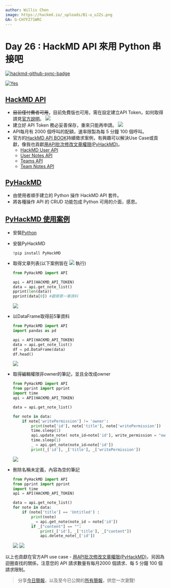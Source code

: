 ```yaml
---
author: Willis Chen
image: https://hackmd.io/_uploads/B1-u_uJZs.png
GA: G-CH7FZ71WRC
---
```


# Day 26 : HackMD API 來用 Python 串接吧

[![hackmd-github-sync-badge](https://hackmd.io/qRCTaNxJTxawRv3rkQFaTA/badge)](https://hackmd.io/qRCTaNxJTxawRv3rkQFaTA)



[![Yes](https://img.youtube.com/vi/s0ype_Q5mvs/0.jpg)](https://www.youtube.com/watch?v=s0ype_Q5mvs)




## [HackMD API](https://hackmd.io/@docs/HackMD_API_Book)
- ~~目前僅付費者可用~~，目前免費版也可用，需在設定建立API Token，如何取得請見[官方說明](https://hackmd.io/c/tutorials-tw/https%3A%2F%2Fhackmd.io%2F%40docs%2Fissue-revoke-api-token-zh)。
  ![](https://hackmd.io/_uploads/ryhb0GkXs.png)
- 建立好 API Token 務必妥善保存，重來只能再申請。
  ![](https://hackmd.io/_uploads/rJO0RGkmi.png)
- API每月有 2000 個呼叫的配額，速率限製為每 5 分鐘 100 個呼叫。
- 官方的[HackMD API BOOK](https://hackmd.io/@docs/HackMD_API_Book)持續徵求案例，有興趣可以解決Use Case或貢獻，像我也貢獻[用API批次修改文章權限(PyHackMD)](https://hackmd.io/@wiimax/ByK86oNJs)。
    - [HackMD User API](https://hackmd.io/@hackmd-api/user-api)
    - [User Notes API](https://hackmd.io/@hackmd-api/user-notes-api)
    - [Teams API](https://hackmd.io/@hackmd-api/teams-api)
    - [Team Notes API](https://hackmd.io/@hackmd-api/team-notes-api)

## [PyHackMD](https://github.com/GoatWang/PyHackMD)
- 由使用者順手建立的 Python 操作 HackMD API 套件。
- 將各種操作 API 的 CRUD 功能包成 Python 可用的介面，感恩。


## [PyHackMD 使用案例](https://github.com/GoatWang/PyHackMD)

- 安裝[Python](https://www.python.org/downloads/)
- 安裝PyHackMD
    ```
    !pip install PyHackMD
    ```
- 取得文章列表(以下案例皆在 [![](https://hackmd.io/_uploads/Bkg2FGifj.png)](https://colab.research.google.com/gist/willismax/eefb5ebe70b4e2c24ba6a6780e49fd62/pyhackmd.ipynb) 
執行)
    ```python
    from PyHackMD import API

    api = API(HACKMD_API_TOKEN)
    data = api.get_note_list()
    pprint(len(data))
    pprint(data[0]) #觀察第一筆資料
    ```
    ![](https://hackmd.io/_uploads/rJ0WULVyo.png)

- 以DataFrame取得前5筆資料
    ```python
    from PyHackMD import API
    import pandas as pd

    api = API(HACKMD_API_TOKEN)
    data = api.get_note_list()
    df = pd.DataFrame(data)
    df.head()
    ```
    ![](https://hackmd.io/_uploads/HyYBLU41s.png)

-  取得編輯權限非owner的筆記，並且全改成owner
    ```python
    from PyHackMD import API
    from pprint import pprint
    import time
    api = API(HACKMD_API_TOKEN)

    data = api.get_note_list()

    for note in data:
        if note['writePermission'] != 'owner':
            print(note['id'], note['title'], note['writePermission'])
            time.sleep(1)
            api.update_note( note_id=note['id'], write_permission = "owner")
            time.sleep(1)
            _ = api.get_note(note_id=note['id'])
            print(_['id'], _['title'], _['writePermission'])
    ```
    ![](https://hackmd.io/_uploads/rJGlshNJs.png)


- 刪除名稱未定義，內容為空的筆記
    ```python
    from PyHackMD import API
    from pprint import pprint
    import time
    api = API(HACKMD_API_TOKEN)

    data = api.get_note_list()
    for note in data:
        if (note['title'] == 'Untitled') :
            print(note)
            _ = api.get_note(note_id = note['id'])
            if _["content"] == "": 
                print(_['id'], _['title'], _["content"])
                api.delete_note(_['id'])
    ```

    ![](https://hackmd.io/_uploads/rkRJjDEJi.png)
    ![](https://hackmd.io/_uploads/r1DQowNks.png)

以上也貢獻在官方API use case - [用API批次修改文章權限(PyHackMD)](/i7dUe9PeRA2o8R9ngrAnaw)，另因為迴圈查找的關係，注意您的 API 請求數量有每月2000 個請求、每 5 分鐘 100 個請求限制。

> 分享[今日簡報](https://hackmd.io/@wiimax/intro-hackmd-26)，以及至今已公開的[所有簡報](https://hackmd.io/@wiimax/intro-hackmd-slides)，供您一次瀏覽!
